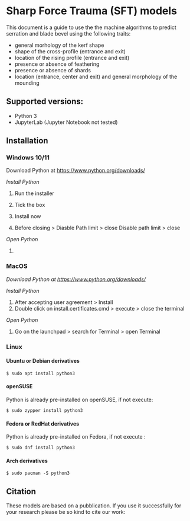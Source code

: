 # Sharp Force Trauma (SFT) models

This document is a guide to use the the machine algorithms to predict serration and blade bevel using the following traits:
- general morhology of the kerf shape
- shape of the cross-profile (entrance and exit)
- location of the rising profile (entrance and exit)
- presence or absence of feathering
- presence or absence of shards
- location (entrance, center and exit) and general morphology of the mounding


## Supported versions:

- Python 3 
- JupyterLab (Jupyter Notebook not tested)

## Installation 
### Windows 10/11
Download Python at https://www.python.org/downloads/ 

*Install Python*
1. Run the installer
2. Tick the box 
3. Install now


4. Before closing > Diasble Path limit > close
Disable path limit > close 


*Open Python*

1.

### MacOS
*Download Python at https://www.python.org/downloads/*
 
*Install Python* 
1. After accepting user agreement > Install 
2. Double click on install.certificates.cmd > execute > close the terminal 



*Open Python*
1. Go on the launchpad > search for Terminal > open Terminal



### Linux


#### Ubuntu or Debian derivatives

```
$ sudo apt install python3
````
#### openSUSE
Python is already pre-installed on openSUSE, if not execute:
```
$ sudo zypper install python3
```
#### Fedora or RedHat derivatives
Python is already pre-installed on Fedora, if not execute :
```
$ sudo dnf install python3
```
#### Arch derivatives
```
$ sudo pacman -S python3
```



## Citation 
These models are based on a pubblication. If you use it successfully for your research please be so kind to cite our work:


